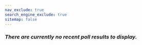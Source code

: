 ```yaml
---
nav_exclude: true
search_engine_exclude: true
sitemap: false
---
```


### ***There are currently no recent poll results to display.***

